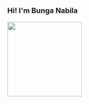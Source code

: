 ### Hi! I'm Bunga Nabila
<div>
  <img src="![image](https://github.com/bunganb/bunganb/assets/110469697/365ccb78-c731-42f9-8e0e-3bea44e32a9e)" width="170" height="170">
</div>
